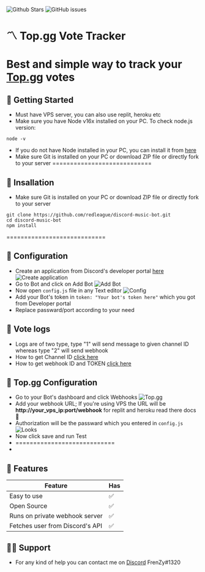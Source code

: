 ![Github Stars](https://img.shields.io/github/stars/nottmayank/top.gg-vote-tracker?style=for-the-badge&logo=appveyor)
![GitHub issues](https://img.shields.io/github/issues-raw/nottmayank/top.gg-vote-tracker?style=for-the-badge&logo=appveyor)

# 〽 Top.gg Vote Tracker

Best and simple way to track your [Top.gg](https://top.gg/) votes
============================

## 🚀 Getting Started
* Must have VPS server, you can also use replit, heroku etc
* Make sure you have Node v16x installed on your PC. To check node.js version:
```
node -v
```
* If you do not have Node installed in your PC, you can install it from [here](https://nodejs.org/en/download/)
* Make sure Git is installed on your PC or download ZIP file or directly fork to your server
 ============================
 
## 💨 Insallation
* Make sure Git is installed on your PC or download ZIP file or directly fork to your server
```
git clone https://github.com/redleague/discord-music-bot.git
cd discord-music-bot
npm install
```
============================

## 🧠 Configuration
* Create an application from Discord's developer portal [here]()
![Create application](https://cdn.discordapp.com/attachments/880008934226800670/969252288667476018/unknown.png)
* Go to Bot and click on Add Bot
![Add Bot](https://cdn.discordapp.com/attachments/880008934226800670/969252722979246150/unknown.png)
* Now open ```config.js``` file in any Text editor
![Config](https://cdn.discordapp.com/attachments/880008934226800670/969253264069652490/unknown.png)
* Add your Bot's token in ```token: "Your bot's token here"``` which you got from Developer portal
* Replace passward/port according to your need
## 📑 Vote logs
* Logs are of two type, type "1" will send message to given channel ID whereas type "2" will send webhook
* How to get Channel ID [click here](https://turbofuture.com/internet/Discord-Channel-ID)
* How to get webhook ID and TOKEN [click here](https://docs.gitlab.com/ee/user/project/integrations/discord_notifications.html)
## 🌟 Top.gg Configuration
* Go to your Bot's dashboard and click Webhooks
![Top.gg](https://cdn.discordapp.com/attachments/880008934226800670/969255947019096074/unknown.png)
* Add your webhook URL; If you're using VPS the URL will be **http://your_vps_ip:port/webhook** for replit and heroku read there docs 🙂
* Authorization will be the passward which you entered in ```config.js```
![Looks](https://cdn.discordapp.com/attachments/880008934226800670/969257060472594493/unknown.png)
* Now click save and run Test
* ============================
* 
## 💫 Features
| Feature           | Has                                                            |
| ----------------- | ------------------------------------------------------------------ |
| Easy to use | ✅  |
| Open Source | ✅  |
| Runs on private webhook server | ✅  |
| Fetches user from Discord's API | ✅  |

## 💁‍♂️ Support
* For any kind of help you can contact me on [Discord](https://discord.com/users/506339635103006721) FrenZy#1320
